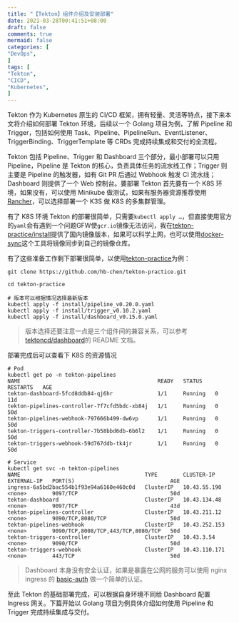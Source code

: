 ```yaml
---
title: "【Tekton】组件介绍及安装部署"
date: 2021-03-28T00:41:51+08:00
draft: false
comments: true
mermaid: false
categories: [
"DevOps",
]
tags: [
"Tekton",
"CICD",
"Kubernetes",
]
---
```


Tekton 作为 Kubernetes 原生的 CI/CD 框架，拥有轻量、灵活等特点，接下来本文将介绍如何部署 Tekton 环境，后续以一个 Golang 项目为例，了解 Pipeline 和 Trigger，包括如何使用 Task、Pipeline、PipelineRun、EventListener、TriggerBinding、TriggerTemplate 等 CRDs 完成持续集成和交付的全流程。

<!--more-->

Tekton 包括 Pipeline、Trigger 和 Dashboard 三个部分，最小部署可以只用 Pipeline，Pipeline 是 Tekton 的核心，负责具体任务的流水线工作；Trigger 则主要是 Pipeline 的触发器，如有 Git PR 后通过 Webhook 触发 CI 流水线；Dashboard 则提供了一个 Web 控制台。要部署 Tekton 首先要有一个 K8S 环境，如果没有，可以使用 Minikube 做测试，如果有服务器资源推荐使用 [Rancher](https://rancher.com/)，可以选择部署一个 K3S 做 K8S 的多集群管理。

有了 K8S 环境 Tekton 的部署很简单，只需要`kubectl apply …`，但直接使用官方的`yaml`会有遇到一个问题GFW使`gcr.io`镜像无法访问，我在[tekton-practice/install](https://github.com/hb-chen/tekton-practice/tree/main/install)提供了国内镜像版本，如果可以科学上网，也可以使用[docker-sync](https://github.com/hb-chen/docker-sync)这个工具将镜像同步到自己的镜像仓库。

有了这些准备工作剩下部署很简单，以使用[tekton-practice](https://github.com/hb-chen/tekton-practice)为例：

```shell
git clone https://github.com/hb-chen/tekton-practice.git

cd tekton-practice

# 版本可以根据情况选择最新版本
kubectl apply -f install/pipeline_v0.20.0.yaml
kubectl apply -f install/trigger_v0.10.2.yaml
kubectl apply -f install/dashboard_v0.15.0.yaml
```

> 版本选择还要注意一点是三个组件间的兼容关系，可以参考[tektoncd/dashboard](https://github.com/tektoncd/dashboard#which-version-should-i-use)的 README 文档。

部署完成后可以查看下 K8S 的资源情况

```shell
# Pod
kubectl get po -n tekton-pipelines
NAME                                           READY   STATUS    RESTARTS   AGE
tekton-dashboard-5fcd8ddb84-qj6hr              1/1     Running   0          11d
tekton-pipelines-controller-7f7cfd5bdc-xb84j   1/1     Running   0          50d
tekton-pipelines-webhook-797666b499-dw6vp      1/1     Running   0          50d
tekton-triggers-controller-7b58bbd6db-6b6l2    1/1     Running   0          50d
tekton-triggers-webhook-59d767ddb-tk4jr        1/1     Running   0          50d

# Service
kubectl get svc -n tekton-pipelines
NAME                                       TYPE        CLUSTER-IP      EXTERNAL-IP   PORT(S)                              AGE
ingress-6a5bd2bac554b1f93e94a6160e460c0d   ClusterIP   10.43.55.190    <none>        9097/TCP                             50d
tekton-dashboard                           ClusterIP   10.43.134.48    <none>        9097/TCP                             43d
tekton-pipelines-controller                ClusterIP   10.43.211.12    <none>        9090/TCP,8080/TCP                    50d
tekton-pipelines-webhook                   ClusterIP   10.43.252.153   <none>        9090/TCP,8008/TCP,443/TCP,8080/TCP   50d
tekton-triggers-controller                 ClusterIP   10.43.3.54      <none>        9090/TCP                             50d
tekton-triggers-webhook                    ClusterIP   10.43.110.171   <none>        443/TCP                              50d
```

> Dashboard 本身没有安全认证，如果是暴露在公网的服务可以使用 nginx ingress 的 [basic-auth](https://kubernetes.github.io/ingress-nginx/examples/auth/basic/) 做一个简单的认证。

至此 Tekton 的基础部署完成，可以根据自身环境不同给 Dashboard 配置 Ingress 网关。下篇开始以 Golang 项目为例具体介绍如何使用 Pipeline 和 Trigger 完成持续集成与交付。

